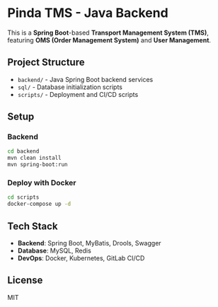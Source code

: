 # Pinda TMS - Java Backend

This is a **Spring Boot**-based **Transport Management System (TMS)**, featuring **OMS (Order Management System)** and **User Management**.

## Project Structure

- `backend/` - Java Spring Boot backend services
- `sql/` - Database initialization scripts
- `scripts/` - Deployment and CI/CD scripts

## Setup

### Backend
```sh
cd backend
mvn clean install
mvn spring-boot:run
```

### Deploy with Docker
```sh
cd scripts
docker-compose up -d
```

## Tech Stack

- **Backend**: Spring Boot, MyBatis, Drools, Swagger
- **Database**: MySQL, Redis
- **DevOps**: Docker, Kubernetes, GitLab CI/CD

## License
MIT
